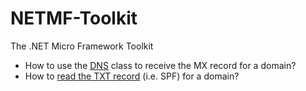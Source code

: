 # NETMF-Toolkit

The .NET Micro Framework Toolkit

* How to use the [DNS](DNS) class to receive the MX record for a domain?
* How to [read the TXT record](read-the-TXT-record) (i.e. SPF) for a domain?
